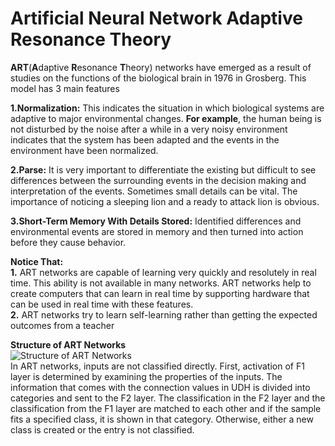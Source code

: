 # Artificial Neural Network Adaptive Resonance Theory

**ART**(**A**daptive **R**esonance **T**heory) networks have emerged as a result of studies on the functions of the biological brain in 1976 in Grosberg. This model has 3 main features<br />

**1.Normalization:** This indicates the situation in which biological systems are adaptive to major environmental changes. **For example**, the human being is not disturbed by the noise after a while in a very noisy environment indicates that the system has been adapted and the events in the environment have been normalized.<br />

**2.Parse:** It is very important to differentiate the existing but difficult to see differences between the surrounding events in the decision making and interpretation of the events. Sometimes small details can be vital. The importance of noticing a sleeping lion and a ready to attack lion is obvious.<br />

**3.Short-Term Memory With Details Stored:** Identified differences and environmental events are stored in memory and then turned into action before they cause behavior.<br />

**Notice That:** <br /> 
**1.** ART networks are capable of learning very quickly and resolutely in real time. This ability is not available in many networks. ART networks help to create computers that can learn in real time by supporting hardware that can be used in real time with these features.<br />
**2.** ART networks try to learn self-learning rather than getting the expected outcomes from a teacher

**Structure of ART Networks**<br />
![Structure of ART Networks](https://upload.wikimedia.org/wikipedia/commons/thumb/f/f1/ART.png/440px-ART.png) <br />
In ART networks, inputs are not classified directly. First, activation of F1 layer is determined by examining the properties of the inputs. The information that comes with the connection values ​​in UDH is divided into categories and sent to the F2 layer. The classification in the F2 layer and the classification from the F1 layer are matched to each other and if the sample fits a specified class, it is shown in that category. Otherwise, either a new class is created or the entry is not classified.
